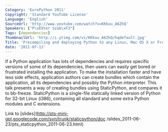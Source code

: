 ```yaml
---
Category: 'EuroPython 2011'
Copyright: 'Standard YouTube License'
Language: 'English'
SourceUrl: 'http://www.youtube.com/watch?v=KKkuu_A6ZhQ'
Speakers: ["P\xE9ter Szab\xF3"]
Tags: [dependencies]
ThumbnailUrl: 'http://i.ytimg.com/vi/KKkuu_A6ZhQ/hqdefault.jpg'
Title: 'Precompiling and deploying Python to any Linux, Mac OS X or FreeBSD system'
date: '2011-07-13'
---
```

If a Python application has lots of dependencies and requires specific
versions of some of its dependencies, then users can easily get bored or
frustrated installing the application. To make the installation faster and
have less side effects, application authors can create bundles which contain
the application, all its dependencies and possibly the Python interpreter.
This talk presents a way of creating bundles using StaticPython, and compares
it to bb-freeze. StaticPython is a single-file statically linked version of
Python for 32-bit Linux (i386), containing all standard and some extra Python
modules and C extensions.

Link to [slides](http://pts-mini-gpl.googlecode.com/svn/trunk/staticpython/doc
/slides_2011-06-23/pts_staticpython_2011-06-23.html)

